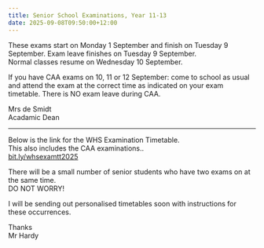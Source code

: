 ```yaml
---
title: Senior School Examinations, Year 11-13
date: 2025-09-08T09:50:00+12:00
---
```

These exams start on Monday 1 September and finish on Tuesday 9 September. Exam leave finishes on Tuesday 9 September.  
Normal classes resume on Wednesday 10 September.  

If you have CAA exams on 10, 11 or 12 September: come to school as usual and attend the exam at the correct time as indicated on your exam timetable. There is NO exam leave during CAA.

Mrs de Smidt  
Acadamic Dean

________________________________

Below is the link for the WHS Examination Timetable.  
This also includes the CAA examinations..  
[bit.ly/whsexamtt2025](https://docs.google.com/document/d/1GE1uCZ2tA_8jeokzOSeaHCEwrCeYT_02mjqZ4OuchlI/edit?tab=t.0)

There will be a small number of senior students who have two exams on at the same time.  
DO NOT WORRY!  

I will be sending out personalised timetables soon with instructions for these occurrences.  

Thanks  
Mr Hardy
